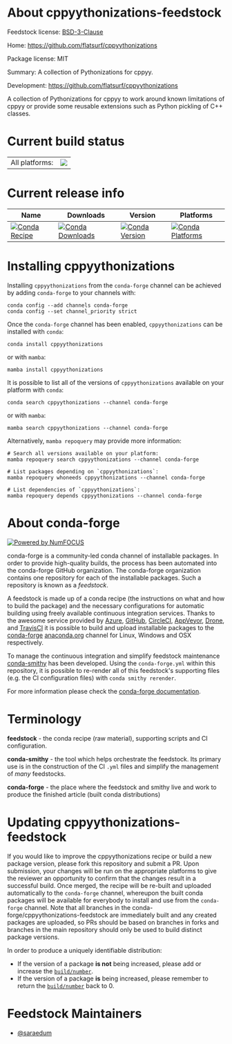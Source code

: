 About cppyythonizations-feedstock
=================================

Feedstock license: [BSD-3-Clause](https://github.com/conda-forge/cppyythonizations-feedstock/blob/main/LICENSE.txt)

Home: https://github.com/flatsurf/cppyythonizations

Package license: MIT

Summary: A collection of Pythonizations for cppyy.

Development: https://github.com/flatsurf/cppyythonizations

A collection of Pythonizations for cppyy to work around known limitations
of cppyy or provide some reusable extensions such as Python pickling of
C++ classes.


Current build status
====================


<table><tr><td>All platforms:</td>
    <td>
      <a href="https://dev.azure.com/conda-forge/feedstock-builds/_build/latest?definitionId=13211&branchName=main">
        <img src="https://dev.azure.com/conda-forge/feedstock-builds/_apis/build/status/cppyythonizations-feedstock?branchName=main">
      </a>
    </td>
  </tr>
</table>

Current release info
====================

| Name | Downloads | Version | Platforms |
| --- | --- | --- | --- |
| [![Conda Recipe](https://img.shields.io/badge/recipe-cppyythonizations-green.svg)](https://anaconda.org/conda-forge/cppyythonizations) | [![Conda Downloads](https://img.shields.io/conda/dn/conda-forge/cppyythonizations.svg)](https://anaconda.org/conda-forge/cppyythonizations) | [![Conda Version](https://img.shields.io/conda/vn/conda-forge/cppyythonizations.svg)](https://anaconda.org/conda-forge/cppyythonizations) | [![Conda Platforms](https://img.shields.io/conda/pn/conda-forge/cppyythonizations.svg)](https://anaconda.org/conda-forge/cppyythonizations) |

Installing cppyythonizations
============================

Installing `cppyythonizations` from the `conda-forge` channel can be achieved by adding `conda-forge` to your channels with:

```
conda config --add channels conda-forge
conda config --set channel_priority strict
```

Once the `conda-forge` channel has been enabled, `cppyythonizations` can be installed with `conda`:

```
conda install cppyythonizations
```

or with `mamba`:

```
mamba install cppyythonizations
```

It is possible to list all of the versions of `cppyythonizations` available on your platform with `conda`:

```
conda search cppyythonizations --channel conda-forge
```

or with `mamba`:

```
mamba search cppyythonizations --channel conda-forge
```

Alternatively, `mamba repoquery` may provide more information:

```
# Search all versions available on your platform:
mamba repoquery search cppyythonizations --channel conda-forge

# List packages depending on `cppyythonizations`:
mamba repoquery whoneeds cppyythonizations --channel conda-forge

# List dependencies of `cppyythonizations`:
mamba repoquery depends cppyythonizations --channel conda-forge
```


About conda-forge
=================

[![Powered by
NumFOCUS](https://img.shields.io/badge/powered%20by-NumFOCUS-orange.svg?style=flat&colorA=E1523D&colorB=007D8A)](https://numfocus.org)

conda-forge is a community-led conda channel of installable packages.
In order to provide high-quality builds, the process has been automated into the
conda-forge GitHub organization. The conda-forge organization contains one repository
for each of the installable packages. Such a repository is known as a *feedstock*.

A feedstock is made up of a conda recipe (the instructions on what and how to build
the package) and the necessary configurations for automatic building using freely
available continuous integration services. Thanks to the awesome service provided by
[Azure](https://azure.microsoft.com/en-us/services/devops/), [GitHub](https://github.com/),
[CircleCI](https://circleci.com/), [AppVeyor](https://www.appveyor.com/),
[Drone](https://cloud.drone.io/welcome), and [TravisCI](https://travis-ci.com/)
it is possible to build and upload installable packages to the
[conda-forge](https://anaconda.org/conda-forge) [anaconda.org](https://anaconda.org/)
channel for Linux, Windows and OSX respectively.

To manage the continuous integration and simplify feedstock maintenance
[conda-smithy](https://github.com/conda-forge/conda-smithy) has been developed.
Using the ``conda-forge.yml`` within this repository, it is possible to re-render all of
this feedstock's supporting files (e.g. the CI configuration files) with ``conda smithy rerender``.

For more information please check the [conda-forge documentation](https://conda-forge.org/docs/).

Terminology
===========

**feedstock** - the conda recipe (raw material), supporting scripts and CI configuration.

**conda-smithy** - the tool which helps orchestrate the feedstock.
                   Its primary use is in the construction of the CI ``.yml`` files
                   and simplify the management of *many* feedstocks.

**conda-forge** - the place where the feedstock and smithy live and work to
                  produce the finished article (built conda distributions)


Updating cppyythonizations-feedstock
====================================

If you would like to improve the cppyythonizations recipe or build a new
package version, please fork this repository and submit a PR. Upon submission,
your changes will be run on the appropriate platforms to give the reviewer an
opportunity to confirm that the changes result in a successful build. Once
merged, the recipe will be re-built and uploaded automatically to the
`conda-forge` channel, whereupon the built conda packages will be available for
everybody to install and use from the `conda-forge` channel.
Note that all branches in the conda-forge/cppyythonizations-feedstock are
immediately built and any created packages are uploaded, so PRs should be based
on branches in forks and branches in the main repository should only be used to
build distinct package versions.

In order to produce a uniquely identifiable distribution:
 * If the version of a package **is not** being increased, please add or increase
   the [``build/number``](https://docs.conda.io/projects/conda-build/en/latest/resources/define-metadata.html#build-number-and-string).
 * If the version of a package **is** being increased, please remember to return
   the [``build/number``](https://docs.conda.io/projects/conda-build/en/latest/resources/define-metadata.html#build-number-and-string)
   back to 0.

Feedstock Maintainers
=====================

* [@saraedum](https://github.com/saraedum/)

